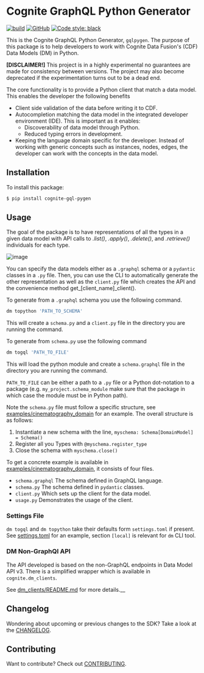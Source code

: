 Cognite GraphQL Python Generator
==========================
[![build](https://github.com/cognitedata/cognite-gql-pygen/actions/workflows/release.yaml/badge.svg)](https://github.com/cognitedata/cognite-gql-pygen/actions/workflows/release.yaml)
[![GitHub](https://img.shields.io/github/license/cognitedata/cognite-gql-pygen)](https://github.com/cognitedata/cognite-gql-pygen/blob/master/LICENSE)
[![Code style: black](https://img.shields.io/badge/code%20style-black-000000.svg)](https://github.com/ambv/black)

This is the Cognite GraphQL Python Generator, `gqlpygen`. The purpose of this package is to help developers to
work with Cognite Data Fusion's (CDF) Data Models (DM) in Python.

**[DISCLAIMER!]** This project is in a highly experimental no guarantees are made for consistency between versions. The
project may also become deprecated if the experimentation turns out to be a dead end.


The core functionality is to provide a Python client that match a data model. This enables the developer the following
benefits

* Client side validation of the data before writing it to CDF.
* Autocompletion matching the data model in the integrated developer environment (IDE). This is important as it enables:
  * Discoverability of data model through Python.
  * Reduced typing errors in development.
* Keeping the language domain specific for the developer. Instead of working with generic concepts such as instances,
  nodes, edges, the developer can work with the concepts in the data model.


## Installation

To install this package:
```bash
$ pip install cognite-gql-pygen
```

## Usage

The goal of the package is to have representations of all the types in a given data model with API calls to *.list()*,
*.apply()*, *.delete()*, and *.retrieve()* individuals for each type.

![image](https://user-images.githubusercontent.com/60234212/234041823-f72a27e3-6450-4f05-99dc-50e87f762d0f.png)



You can specify the data models either as a `.graphql` schema or a `pydantic` classes in a `.py` file. Then, you can
use the CLI to automatically generate the other representation as well as the `client.py` file which creates
the API and the convenience method get_[client_name]_client().

To generate from a `.graphql` schema you use the following command.

```bash
dm topython 'PATH_TO_SCHEMA'
```

This will create a `schema.py` and a `client.py` file in the directory you are running the command.

To generate from `schema.py` use the following command

```bash
dm togql 'PATH_TO_FILE'
```

This will load the python module and create a `schema.graphql` file in the directory you are running the command.

`PATH_TO_FILE` can be either a path to a `.py` file or a Python dot-notation to a package 
(e.g. `my_project.schema_module` make sure that the package in which case the module must be in Python path).

Note the `schema.py` file must follow a specific structure, see [examples/cinematography_domain](https://github.com/cognitedata/cognite-gql-pygen/blob/main/examples/cinematography_domain/schema.py) for an example.
The overall structure is as follows:

1. Instantiate a new schema with the line, `myschema: Schema[DomainModel] = Schema()`
2. Register all you Types with `@myschema.register_type`
3. Close the schema with `myschema.close()`

To get a concrete example is available in [examples/cinematography_domain](https://github.com/cognitedata/cognite-gql-pygen/blob/main/examples/cinematography_domain),
it consists of four files.

* `schema.graphql` The schema defined in GraphQL language.
* `schema.py` The schema defined in `pydantic` classes.
* `client.py` Which sets up the client for the data model.
* `usage.py` Demonstrates the usage of the client.


### Settings File

`dm togql` and `dm topython` take their defaults form `settings.toml` if present. See
[settings.toml](./cognite/dm_clients/settings.toml) for an example, section `[local]` is relevant for `dm` CLI tool.


### DM Non-GraphQl API

The API developed is based on the non-GraphQL endpoints in Data Model API v3. There is a simplified wrapper which is available
in `cognite.dm_clients`.

See [dm_clients/README.md](cognite/dm_clients/README.md) for more details.__


## Changelog
Wondering about upcoming or previous changes to the SDK? Take a look at the [CHANGELOG](https://github.com/cognitedata/cognite-gql-pygen/blob/master/CHANGELOG.md).

## Contributing
Want to contribute? Check out [CONTRIBUTING](https://github.com/cognitedata/cognite-gqlpygen/blob/master/CONTRIBUTING.md).
